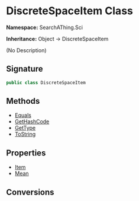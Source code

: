 # DiscreteSpaceItem<T> Class
**Namespace:** SearchAThing.Sci

**Inheritance:** Object → DiscreteSpaceItem<T>

(No Description)

## Signature
```csharp
public class DiscreteSpaceItem
```
## Methods
- [Equals](DiscreteSpaceItem-1/Equals.md)
- [GetHashCode](DiscreteSpaceItem-1/GetHashCode.md)
- [GetType](DiscreteSpaceItem-1/GetType.md)
- [ToString](DiscreteSpaceItem-1/ToString.md)
## Properties
- [Item](DiscreteSpaceItem-1/Item.md)
- [Mean](DiscreteSpaceItem-1/Mean.md)
## Conversions
